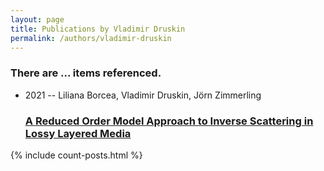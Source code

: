```yaml
---
layout: page
title: Publications by Vladimir Druskin
permalink: /authors/vladimir-druskin
---
```


<h3 id="number-posts">There are ... items referenced.</h3>
<ul class="post-list">
<li><span class='post-meta'>2021 -- Liliana Borcea, Vladimir Druskin, Jörn Zimmerling</span><h3><a class='post-link' href="{{ site.baseurl }}/a-reduced-order-model-approach-to-inverse-scattering-in-lossy-layered-media">A Reduced Order Model Approach to Inverse Scattering in Lossy Layered Media</a></h3></li>

</ul>
{% include count-posts.html %}
